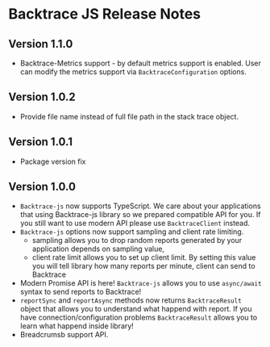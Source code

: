# Backtrace JS Release Notes

## Version 1.1.0
- Backtrace-Metrics support - by default metrics support is enabled. User can modify the metrics support via `BacktraceConfiguration` options.  

## Version 1.0.2
- Provide file name instead of full file path in the stack trace object.

## Version 1.0.1
- Package version fix

## Version 1.0.0

* `Backtrace-js` now supports TypeScript. We care about your applications that using Backtrace-js library so we prepared compatible API for you. If you still want to use modern API please use `BacktraceClient` instead.
* `Backtrace-js` options now support sampling and client rate limiting.
    - sampling allows you to drop random reports generated by your application depends on sampling value,
    - client rate limit allows you to set up client limit. By setting this value you will tell library how many reports per minute, client can send to Backtrace
* Modern Promise API is here! `Backtrace-js` allows you to use `async/await` syntax to send reports to Backtrace!
* `reportSync` and `reportAsync` methods now returns `BacktraceResult` object that allows you to understand what happend with report. If you have connection/configuration problems `BacktraceResult` allows you to learn what happend inside library!
* Breadcrumsb support API.